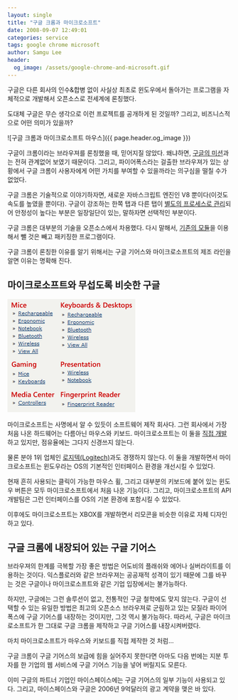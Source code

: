 ```yaml
---
layout: single
title: "구글 크롬과 마이크로소프트"
date: 2008-09-07 12:49:01
categories: service
tags: google chrome microsoft
author: Samgu Lee
header:
  og_image: /assets/google-chrome-and-microsoft.gif
---
```


구글은 다른 회사의 인수&합병 없이 사실상 최초로 윈도우에서 돌아가는 프로그램을 자체적으로 개발해서 오픈소스로 전세계에 론칭했다.

도대체 구글은 무슨 생각으로 이런 프로젝트를 공개하게 된 것일까? 그리고, 비즈니스적으로 어떤 의미가 있을까?

![구글 크롬과 마이크로소프트 마우스]({{ page.header.og_image }})

구글이 크롬이라는 브라우져를 론칭했을 때, 믿어지질 않았다. 왜냐하면, [구글의 미션](http://www.google.com/corporate/)과는 전혀 관계없어 보였기 때문이다. 그리고, 파이어폭스라는 걸출한 브라우져가 있는 상황에서 구글 크롬이 사용자에게 어떤 가치를 부여할 수 있을까라는 의구심을 떨칠 수가 없었다.

구글 크롬은 기술적으로 이야기하자면, 새로운 자바스크립트 엔진인 V8 뿐이다(이것도 속도를 높였을 뿐이다). 구글이 강조하는 한쪽 탭과 다른 탭이 [별도의 프로세스로 관리](http://minjang.egloos.com/2049863)되어 안정성이 높다는 부분은 일장일단이 있는, 말하자면 선택적인 부분이다.

구글 크롬은 대부분의 기술을 오픈소스에서 차용했다. 다시 말해서, [기존의 모듈](http://www.google.com/support/chrome/bin/answer.py?answer=100336)을 이용해서 뺄 것은 빼고 패키징한 프로그램이다.

구글 크롬이 론칭한 이유를 알기 위해서는 구글 기어스와 마이크로소프트의 제조 라인을 알면 이유는 명확해 진다.

## 마이크로소프트와 무섭도록 비슷한 구글

![마이크로소프트 마우스 제품군](/assets/microsoft-mice.gif)

마이크로소프트는 사명에서 알 수 있듯이 소프트웨어 제작 회사다. 그런 회사에서 가장 처음 나온 하드웨어는 다름아닌 마우스와 키보드. 마이크로소프트는 이 둘을 [직접 개발](http://www.microsoft.com/hardware/)하고 있지만, 점유율에는 그다지 신경쓰지 않는다.

물론 분야 1위 업체인 [로지텍(Logitech)](http://www.logitech.com/index.cfm/home/&cl=kr,ko)과도 경쟁하지 않는다. 이 둘을 개발하면서 마이크로소프트는 윈도우라는 OS의 기본적인 인터페이스 환경을 개선시킬 수 있었다.

현재 흔히 사용되는 클릭이 가능한 마우스 휠, 그리고 대부분의 키보드에 붙어 있는 윈도우 버튼은 모두 마이크로소프트에서 처음 나온 기능이다. 그리고, 마이크로소프트의 API 개발팀은 그런 인터페이스를 OS의 기본 환경에 포함시킬 수 있었다.

이후에도 마이크로소프트는 XBOX를 개발하면서 리모콘을 비슷한 이유로 자체 디자인하고 있다.

## 구글 크롬에 내장되어 있는 구글 기어스

브라우져의 한계를 극복할 가장 좋은 방법은 어도비의 플래쉬와 에어나 실버라이트를 이용하는 것이다. 익스플로러와 같은 브라우져는 공공재적 성격이 있기 때문에 그를 바꾸는 것은 구글이나 마이크로소프트와 같은 기업 입장에서는 불가능하다.

하지만, 구글에는 그런 솔루션이 없고, 전통적인 구글 철학에도 맞지 않는다. 구글이 선택할 수 있는 유일한 방법은 최고의 오픈소스 브라우져로 군림하고 있는 모질라 파이어폭스에 구글 기어스를 내장하는 것이지만, 그것 역시 불가능하다. 따라서, 구글은 마이크로소프트가 한 그대로 구글 크롬을 제작하고 구글 기어스를 내장시켜버렸다.

마치 마이크로소프트가 마우스와 키보드를 직접 제작한 것 처럼...

구글 크롬이 구글 기어스의 보급에 힘을 실어주지 못한다면 아마도 다음 번에는 지분 투자를 한 기업의 웹 서비스에 구글 기어스 기능을 넣어 버릴지도 모른다.

이미 구글의 파트너 기업인 마이스페이스에는 구글 기어스의 일부 기능이 사용되고 있다. 그리고, 마이스페이스와 구글은 2006년 9억달러의 광고 계약을 맺은 바 있다.

